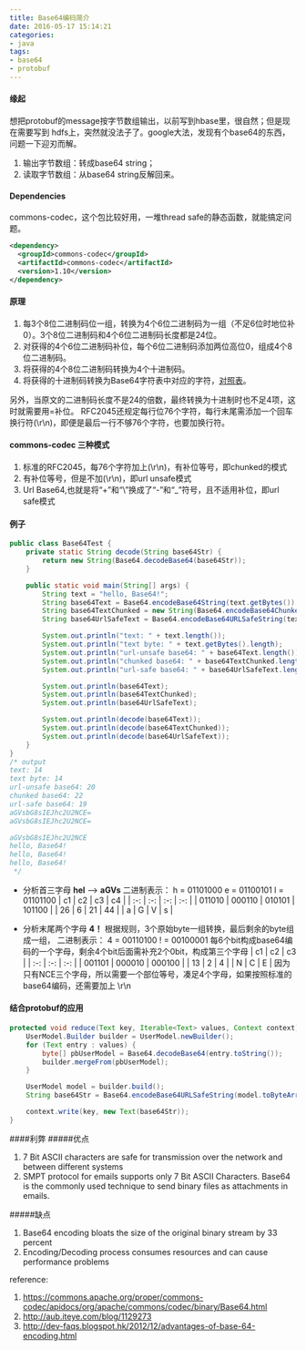 ```yaml
---
title: Base64编码简介
date: 2016-05-17 15:14:21
categories:
- java
tags:
- base64
- protobuf
---
```


#### 缘起
想把protobuf的message按字节数组输出，以前写到hbase里，很自然；但是现在需要写到
hdfs上，突然就没法子了。google大法，发现有个base64的东西，问题一下迎刃而解。
1. 输出字节数组：转成base64 string；
2. 读取字节数组：从base64 string反解回来。

#### Dependencies
commons-codec，这个包比较好用，一堆thread safe的静态函数，就能搞定问题。
```xml
<dependency>
  <groupId>commons-codec</groupId>
  <artifactId>commons-codec</artifactId>
  <version>1.10</version>
</dependency>
```

#### 原理
1. 每3个8位二进制码位一组，转换为4个6位二进制码为一组（不足6位时地位补0）。3个8位二进制码和4个6位二进制码长度都是24位。
2. 对获得的4个6位二进制码补位，每个6位二进制码添加两位高位0，组成4个8位二进制码。
3. 将获得的4个8位二进制码转换为4个十进制码。
4. 将获得的十进制码转换为Base64字符表中对应的字符，[对照表](http://aub.iteye.com/blog/1129273)。

另外，当原文的二进制码长度不是24的倍数，最终转换为十进制时也不足4项，这时就需要用=补位。
RFC2045还规定每行位76个字符，每行末尾需添加一个回车换行符(\r\n)，即便是最后一行不够76个字符，也要加换行符。

#### commons-codec 三种模式
1. 标准的RFC2045，每76个字符加上(\r\n)，有补位等号，即chunked的模式
2. 有补位等号，但是不加(\r\n)，即url unsafe模式
3. Url Base64,也就是将“+”和“\”换成了“-”和“_”符号，且不适用补位，即url safe模式


#### 例子
```java
public class Base64Test {
    private static String decode(String base64Str) {
        return new String(Base64.decodeBase64(base64Str));
    }

    public static void main(String[] args) {
        String text = "hello, Base64!";
        String base64Text = Base64.encodeBase64String(text.getBytes());
        String base64TextChunked = new String(Base64.encodeBase64Chunked(text.getBytes()));
        String base64UrlSafeText = Base64.encodeBase64URLSafeString(text.getBytes());

        System.out.println("text: " + text.length());
        System.out.println("text byte: " + text.getBytes().length);
        System.out.println("url-unsafe base64: " + base64Text.length());
        System.out.println("chunked base64: " + base64TextChunked.length());
        System.out.println("url-safe base64: " + base64UrlSafeText.length());

        System.out.println(base64Text);
        System.out.println(base64TextChunked);
        System.out.println(base64UrlSafeText);

        System.out.println(decode(base64Text));
        System.out.println(decode(base64TextChunked));
        System.out.println(decode(base64UrlSafeText));
    }
}
/* output
text: 14
text byte: 14
url-unsafe base64: 20
chunked base64: 22
url-safe base64: 19
aGVsbG8sIEJhc2U2NCE=
aGVsbG8sIEJhc2U2NCE=

aGVsbG8sIEJhc2U2NCE
hello, Base64!
hello, Base64!
hello, Base64!
 */
```
- 分析首三字母 **hel** --> **aGVs**
二进制表示：
h = 01101000
e = 01100101
l = 01101100
| c1 | c2 | c3 | c4 |
| :-: | :-: | :-: | :-: |
| 011010 | 000110 | 010101 | 101100 |
| 26 | 6 | 21 | 44 |
| a | G | V | s |

- 分析末尾两个字母 **4！**
根据规则，3个原始byte一组转换，最后剩余的byte组成一组，
二进制表示：
4 = 00110100
! = 00100001
每6个bit构成base64编码的一个字母，剩余4个bit后面需补充2个0bit，构成第三个字母
| c1 | c2 | c3 |
| :-: | :-: | :-: |
| 001101 | 000010 | 000100 |
| 13 | 2 | 4 |
| N | C | E |
因为只有NCE三个字母，所以需要一个部位等号，凑足4个字母，如果按照标准的base64编码，还需要加上 \r\n

#### 结合protobuf的应用
```java
protected void reduce(Text key, Iterable<Text> values, Context context) throws IOException, InterruptedException {
    UserModel.Builder builder = UserModel.newBuilder();
    for (Text entry : values) {
        byte[] pbUserModel = Base64.decodeBase64(entry.toString());
        builder.mergeFrom(pbUserModel);
    }

    UserModel model = builder.build();
    String base64Str = Base64.encodeBase64URLSafeString(model.toByteArray());

    context.write(key, new Text(base64Str));
}
```

####利弊
#####优点
1. 7 Bit ASCII characters are safe for transmission over the network and between different systems
2. SMPT protocol for emails supports only 7 Bit ASCII Characters. Base64 is the commonly used technique to send binary files as attachments in emails.

#####缺点
1. Base64 encoding bloats the size of the original binary stream by 33 percent
2. Encoding/Decoding process consumes resources and can cause performance problems

reference:
1. https://commons.apache.org/proper/commons-codec/apidocs/org/apache/commons/codec/binary/Base64.html
2. http://aub.iteye.com/blog/1129273
3. http://dev-faqs.blogspot.hk/2012/12/advantages-of-base-64-encoding.html

